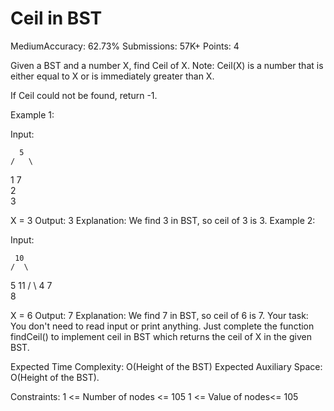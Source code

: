 # Ceil in BST
MediumAccuracy: 62.73% Submissions: 57K+ Points: 4


Given a BST and a number X, find Ceil of X.
Note: Ceil(X) is a number that is either equal to X or is immediately greater than X.

If Ceil could not be found, return -1.

Example 1:

Input:

      5
    /   \
   1     7
    \
     2 
      \
       3
       
X = 3
Output: 3
Explanation: We find 3 in BST, so ceil
of 3 is 3.
Example 2:

Input:

     10
    /  \
   5    11
  / \ 
 4   7
      \
       8
       
X = 6
Output: 7
Explanation: We find 7 in BST, so ceil
of 6 is 7.
Your task:
You don't need to read input or print anything. Just complete the function findCeil() to implement ceil in BST which returns the ceil of X in the given BST.

Expected Time Complexity: O(Height of the BST)
Expected Auxiliary Space: O(Height of the BST).

Constraints:
1 <= Number of nodes <= 105
1 <= Value of nodes<= 105

